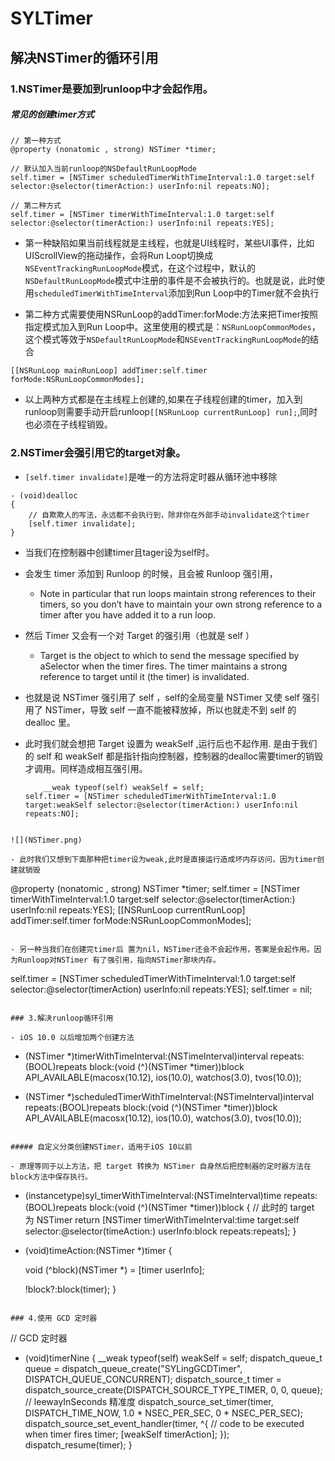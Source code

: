# SYLTimer
## 解决NSTimer的循环引用

### 1.NSTimer是要加到runloop中才会起作用。

##### 常见的创建timer方式

```
// 第一种方式
@property (nonatomic , strong) NSTimer *timer;

// 默认加入当前runloop的NSDefaultRunLoopMode
self.timer = [NSTimer scheduledTimerWithTimeInterval:1.0 target:self selector:@selector(timerAction:) userInfo:nil repeats:NO];

```

```
// 第二种方式
self.timer = [NSTimer timerWithTimeInterval:1.0 target:self selector:@selector(timerAction:) userInfo:nil repeats:YES];
```

- 第一种缺陷如果当前线程就是主线程，也就是UI线程时，某些UI事件，比如UIScrollView的拖动操作，会将Run Loop切换成`NSEventTrackingRunLoopMode`模式，在这个过程中，默认的`NSDefaultRunLoopMode`模式中注册的事件是不会被执行的。也就是说，此时使用`scheduledTimerWithTimeInterval`添加到Run Loop中的Timer就不会执行

- 第二种方式需要使用NSRunLoop的addTimer:forMode:方法来把Timer按照指定模式加入到Run Loop中。这里使用的模式是：`NSRunLoopCommonModes`，这个模式等效于`NSDefaultRunLoopMode`和`NSEventTrackingRunLoopMode`的结合

```
[[NSRunLoop mainRunLoop] addTimer:self.timer forMode:NSRunLoopCommonModes];
```

- 以上两种方式都是在主线程上创建的,如果在子线程创建的timer，加入到runloop则需要手动开启runloop`[[NSRunLoop currentRunLoop] run];`,同时也必须在子线程销毁。

### 2.NSTimer会强引用它的target对象。

- `[self.timer invalidate]`是唯一的方法将定时器从循环池中移除

```
- (void)dealloc
{
    // 自欺欺人的写法，永远都不会执行到，除非你在外部手动invalidate这个timer
    [self.timer invalidate];
}
```

- 当我们在控制器中创建timer且tager设为self时。
- 会发生 timer 添加到 Runloop 的时候，且会被 Runloop 强引用，
	- Note in particular that run loops maintain strong references to their timers, so you don’t have to maintain your own strong reference to a timer after you have added it to a run loop.
- 然后 Timer 又会有一个对 Target 的强引用（也就是 self ）
	- Target is the object to which to send the message specified by aSelector when the timer fires. The timer maintains a strong reference to target until it (the timer) is invalidated.

- 也就是说 NSTimer 强引用了 self ，self的全局变量 NSTimer 又使 self 强引用了 NSTimer，导致 self 一直不能被释放掉，所以也就走不到 self 的 dealloc 里。

- 此时我们就会想把 Target 设置为 weakSelf ,运行后也不起作用. 是由于我们的 self 和 weakSelf 都是指针指向控制器，控制器的dealloc需要timer的销毁才调用。同样造成相互强引用。

	```
  		__weak typeof(self) weakSelf = self;
	self.timer = [NSTimer scheduledTimerWithTimeInterval:1.0 target:weakSelf selector:@selector(timerAction:) userInfo:nil repeats:NO];
```

![](NSTimer.png)

- 此时我们又想到下面那种把timer设为weak,此时是直接运行造成坏内存访问，因为timer创建就销毁

```
@property (nonatomic , strong) NSTimer *timer;
self.timer = [NSTimer timerWithTimeInterval:1.0 target:self selector:@selector(timerAction:) userInfo:nil repeats:YES];
[[NSRunLoop currentRunLoop] addTimer:self.timer forMode:NSRunLoopCommonModes];
```

- 另一种当我们在创建完timer后 置为nil，NSTimer还会不会起作用，答案是会起作用。因为Runloop对NSTimer 有了强引用，指向NSTimer那块内存。

```
self.timer = [NSTimer scheduledTimerWithTimeInterval:1.0 target:self selector:@selector(timerAction) userInfo:nil repeats:YES];
self.timer = nil;
```

### 3.解决runloop循环引用

- iOS 10.0 以后增加两个创建方法

```
+ (NSTimer *)timerWithTimeInterval:(NSTimeInterval)interval repeats:(BOOL)repeats block:(void (^)(NSTimer *timer))block API_AVAILABLE(macosx(10.12), ios(10.0), watchos(3.0), tvos(10.0));

+ (NSTimer *)scheduledTimerWithTimeInterval:(NSTimeInterval)interval repeats:(BOOL)repeats block:(void (^)(NSTimer *timer))block API_AVAILABLE(macosx(10.12), ios(10.0), watchos(3.0), tvos(10.0));
```

##### 自定义分类创建NSTimer，适用于iOS 10以前

- 原理等同于以上方法，把 target 转换为 NSTimer 自身然后把控制器的定时器方法在block方法中保存执行。

```
+ (instancetype)syl_timerWithTimeInterval:(NSTimeInterval)time repeats:(BOOL)repeats block:(void (^)(NSTimer *timer))block
{
    // 此时的 target 为 NSTimer
    return [NSTimer timerWithTimeInterval:time target:self selector:@selector(timeAction:) userInfo:block repeats:repeats];
}

+ (void)timeAction:(NSTimer *)timer {

    void (^block)(NSTimer *) = [timer userInfo];

    !block?:block(timer);
}
```

### 4.使用 GCD 定时器

```
// GCD 定时器
- (void)timerNine {
    __weak typeof(self) weakSelf = self;
    dispatch_queue_t queue = dispatch_queue_create("SYLingGCDTimer", DISPATCH_QUEUE_CONCURRENT);
    dispatch_source_t timer = dispatch_source_create(DISPATCH_SOURCE_TYPE_TIMER, 0, 0, queue);
    // leewayInSeconds 精准度
    dispatch_source_set_timer(timer, DISPATCH_TIME_NOW, 1.0 * NSEC_PER_SEC, 0 * NSEC_PER_SEC);
    dispatch_source_set_event_handler(timer, ^{
        // code to be executed when timer fires
        timer;
        [weakSelf timerAction];
    });
    dispatch_resume(timer);
}
```

